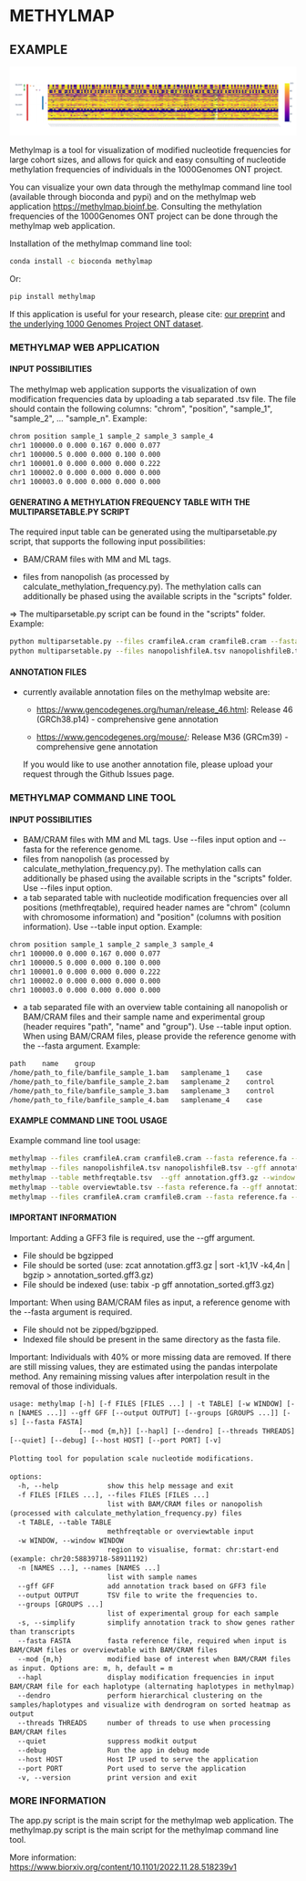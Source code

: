 # METHYLMAP

## EXAMPLE

![GNAS methylmap](assets/1000Genomes_GNAS.png)  

Methylmap is a tool for visualization of modified nucleotide frequencies for large cohort sizes, and allows for quick and easy consulting of nucleotide methylation frequencies of individuals in the 1000Genomes ONT project.

You can visualize your own data through the methylmap command line tool (available through bioconda and pypi) and on the methylmap web application <https://methylmap.bioinf.be>.
Consulting the methylation frequencies of the 1000Genomes ONT project can be done through the methylmap web application.

Installation of the methylmap command line tool:

```bash
conda install -c bioconda methylmap
```

Or:

```bash
pip install methylmap
```

If this application is useful for your research, please cite:
[our preprint](https://www.biorxiv.org/content/10.1101/2022.11.28.518239v1) and [the underlying 1000 Genomes Project ONT dataset](https://www.medrxiv.org/content/10.1101/2024.03.05.24303792v1).

### METHYLMAP WEB APPLICATION

#### INPUT POSSIBILITIES

The methylmap web application supports the visualization of own modification frequencies data by uploading a tab separated .tsv file. The file should contain the following columns: "chrom", "position", "sample_1", "sample_2", ... "sample_n". Example:

```text
chrom position sample_1 sample_2 sample_3 sample_4
chr1 100000.0 0.000 0.167 0.000 0.077
chr1 100000.5 0.000 0.000 0.100 0.000
chr1 100001.0 0.000 0.000 0.000 0.222
chr1 100002.0 0.000 0.000 0.000 0.000
chr1 100003.0 0.000 0.000 0.000 0.000
```

#### GENERATING A METHYLATION FREQUENCY TABLE WITH THE MULTIPARSETABLE.PY SCRIPT

The required input table can be generated using the multiparsetable.py script, that supports the following input possibilities:

- BAM/CRAM files with MM and ML tags.

- files from nanopolish (as processed by calculate_methylation_frequency.py). The methylation calls can additionally be phased using the available scripts in the "scripts" folder.

=> The multiparsetable.py script can be found in the "scripts" folder. Example:

```bash
python multiparsetable.py --files cramfileA.cram cramfileB.cram --fasta reference.fa --output methfreqtable.tsv --window chr20:58839718-58911192
python multiparsetable.py --files nanopolishfileA.tsv nanopolishfileB.tsv --output methfreqtable.tsv --window chr20:58839718-58911192 
```

#### ANNOTATION FILES

- currently available annotation files on the methylmap website are:

  - <https://www.gencodegenes.org/human/release_46.html>:   Release 46 (GRCh38.p14) - comprehensive gene annotation

  - <https://www.gencodegenes.org/mouse/>:                  Release M36 (GRCm39) - comprehensive gene annotation

  If you would like to use another annotation file, please upload your request through the Github Issues page.

### METHYLMAP COMMAND LINE TOOL

#### INPUT POSSIBILITIES

- BAM/CRAM files with MM and ML tags. Use --files input option and --fasta for the reference genome.
- files from nanopolish (as processed by calculate_methylation_frequency.py). The methylation calls can additionally be phased using the available scripts in the "scripts" folder. Use --files input option.
- a tab separated table with nucleotide modification frequencies over all positions (methfreqtable), required header names are "chrom" (column with chromosome information) and "position" (columns with position information). Use --table input option. Example:

```text
chrom position sample_1 sample_2 sample_3 sample_4
chr1 100000.0 0.000 0.167 0.000 0.077
chr1 100000.5 0.000 0.000 0.100 0.000
chr1 100001.0 0.000 0.000 0.000 0.222
chr1 100002.0 0.000 0.000 0.000 0.000
chr1 100003.0 0.000 0.000 0.000 0.000
```

- a tab separated file with an overview table containing all nanopolish or BAM/CRAM files and their sample name and experimental group (header requires "path", "name" and "group"). Use --table input option. When using BAM/CRAM files, please provide the reference genome with the --fasta argument. Example:

```text
path    name    group
/home/path_to_file/bamfile_sample_1.bam   samplename_1    case
/home/path_to_file/bamfile_sample_2.bam   samplename_2    control
/home/path_to_file/bamfile_sample_3.bam   samplename_3    control
/home/path_to_file/bamfile_sample_4.bam   samplename_4    case
```

#### EXAMPLE COMMAND LINE TOOL USAGE

Example command line tool usage:

```bash
methylmap --files cramfileA.cram cramfileB.cram --fasta reference.fa --gff annotation.gff3.gz --window chr20:58839718-58911192
methylmap --files nanopolishfileA.tsv nanopolishfileB.tsv --gff annotation.gff3.gz --window chr20:58839718-58911192 
methylmap --table methfreqtable.tsv  --gff annotation.gff3.gz --window chr20:58839718-58911192
methylmap --table overviewtable.tsv --fasta reference.fa --gff annotation.gff3.gz --window chr20:58839718-58911192                                        (--fasta argument required when files in overviewtable are BAM/CRAM files)
methylmap --files cramfileA.cram cramfileB.cram --fasta reference.fa --gff annotation.gff3.gz --window chr20:58839718-58911192 --names sampleA sampleB sampleC sampleD --groups case control case control
```

#### IMPORTANT INFORMATION

Important: Adding a GFF3 file is required, use the --gff argument.

- File should be bgzipped
- File should be sorted (use: zcat annotation.gff3.gz  | sort -k1,1V -k4,4n | bgzip > annotation_sorted.gff3.gz)
- File should be indexed (use: tabix -p gff annotation_sorted.gff3.gz)

Important: When using BAM/CRAM files as input, a reference genome with the --fasta argument is required.

- File should not be zipped/bgzipped.
- Indexed file should be present in the same directory as the fasta file.

Important: Individuals with 40% or more missing data are removed. If there are still missing values, they are estimated using the pandas interpolate method. Any remaining missing values after interpolation result in the removal of those individuals.

```text
usage: methylmap [-h] [-f FILES [FILES ...] | -t TABLE] [-w WINDOW] [-n [NAMES ...]] --gff GFF [--output OUTPUT] [--groups [GROUPS ...]] [-s] [--fasta FASTA]
                 [--mod {m,h}] [--hapl] [--dendro] [--threads THREADS] [--quiet] [--debug] [--host HOST] [--port PORT] [-v]

Plotting tool for population scale nucleotide modifications.

options:
  -h, --help            show this help message and exit
  -f FILES [FILES ...], --files FILES [FILES ...]
                        list with BAM/CRAM files or nanopolish (processed with calculate_methylation_frequency.py) files
  -t TABLE, --table TABLE
                        methfreqtable or overviewtable input
  -w WINDOW, --window WINDOW
                        region to visualise, format: chr:start-end (example: chr20:58839718-58911192)
  -n [NAMES ...], --names [NAMES ...]
                        list with sample names
  --gff GFF             add annotation track based on GFF3 file
  --output OUTPUT       TSV file to write the frequencies to.
  --groups [GROUPS ...]
                        list of experimental group for each sample
  -s, --simplify        simplify annotation track to show genes rather than transcripts
  --fasta FASTA         fasta reference file, required when input is BAM/CRAM files or overviewtable with BAM/CRAM files
  --mod {m,h}           modified base of interest when BAM/CRAM files as input. Options are: m, h, default = m
  --hapl                display modification frequencies in input BAM/CRAM file for each haplotype (alternating haplotypes in methylmap)
  --dendro              perform hierarchical clustering on the samples/haplotypes and visualize with dendrogram on sorted heatmap as output
  --threads THREADS     number of threads to use when processing BAM/CRAM files
  --quiet               suppress modkit output
  --debug               Run the app in debug mode
  --host HOST           Host IP used to serve the application
  --port PORT           Port used to serve the application
  -v, --version         print version and exit
```

### MORE INFORMATION

The app.py script is the main script for the methylmap web application. The methylmap.py script is the main script for the methylmap command line tool.

More information: <https://www.biorxiv.org/content/10.1101/2022.11.28.518239v1>
